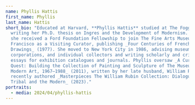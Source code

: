 ```yaml
---
name: Phyllis Hattis
first_name: Phyllis
last_name: Hattis
short_bio: "Educated at Harvard, **Phyllis Hattis** studied at The Fogg Museum,
  writing her Ph.D. thesis on Ingres and the Development of Modernism. In 1970
  she received a Ford Foundation Fellowship to join The Fine Arts Museum of San
  Francisco as a Visiting Curator, publishing _Four Centuries of French
  Drawings_ (1977). She moved to New York City in 1986, advising museums,
  corporations, and individual collectors and writing scholarly and critical
  essays for exhibition catalogues and journals. Phyllis oversaw _A Curator’s
  Quest: Building the Collection of Painting and Sculpture of The Museum of
  Modern Art, 1967–1988_ (2011), written by her late husband, William Rubin, and
  recently authored _Masterpieces The William Rubin Collection: Dialogue of the
  Tribal and the Modern_ (2023)."
portraits:
  - media: 2024/04/phyllis-hattis
---
```

